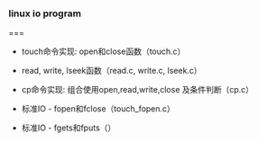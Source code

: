 ### linux io program
===
* touch命令实现: open和close函数（touch.c）

* read, write, lseek函数（read.c, write.c, lseek.c）

* cp命令实现: 组合使用open,read,write,close 及条件判断（cp.c）

* 标准IO - fopen和fclose（touch_fopen.c）

* 标准IO - fgets和fputs（）
